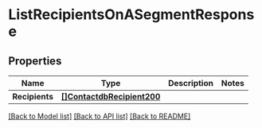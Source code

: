 # ListRecipientsOnASegmentResponse

## Properties

Name | Type | Description | Notes
------------ | ------------- | ------------- | -------------
**Recipients** | [**[]ContactdbRecipient200**](ContactdbRecipient200.md) |  |

[[Back to Model list]](../README.md#documentation-for-models) [[Back to API list]](../README.md#documentation-for-api-endpoints) [[Back to README]](../README.md)


